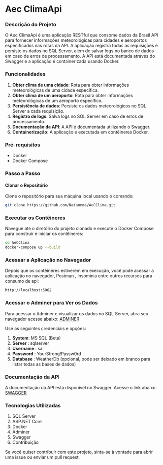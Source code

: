 # Aec ClimaApi

### Descrição do Projeto
O Aec ClimaApi é uma aplicação RESTful que consome dados da Brasil API para fornecer informações meteorológicas para cidades e aeroportos especificados nas rotas da API. A aplicação registra todas as requisições e persiste os dados no SQL Server, além de salvar logs no banco de dados em caso de erros de processamento. A API está documentada através do Swagger e a aplicação é containerizada usando Docker.

### Funcionalidades
1. **Obter clima de uma cidade**: Rota para obter informações meteorológicas de uma cidade específica.
2. **Obter clima de um aeroporto**: Rota para obter informações meteorológicas de um aeroporto específico.
3. **Persistência de dados**: Persiste os dados meteorológicos no SQL Server a cada requisição.
4. **Registro de logs**: Salva logs no SQL Server em caso de erros de processamento.
5. **Documentação da API**: A API é documentada utilizando o Swagger.
6. **Containerização**: A aplicação é executada em contêineres Docker.

### Pré-requisitos
- Docker
- Docker Compose

### Passo a Passo

#### Clonar o Repositório
Clone o repositório para sua máquina local usando o comando:
```sh
git clone https://github.com/Natannms/AeCClima.git
```

### Executar os Contêineres
Navegue até o diretório do projeto clonado e execute o Docker Compose para construir e iniciar os contêineres:

```sh
cd AeCClima
docker-compose up --build
```

### Acessar a Aplicação no Navegador
Depois que os contêineres estiverem em execução, você pode acessar a aplicação no navegador, Postman , insominia entre outros recursos para consumo de api:

```sh
http://localhost:5062
```

### Acessar o Adminer para Ver os Dados
Para acessar o Adminer e visualizar os dados no SQL Server, abra seu navegador acesse abaixo:
[ADMINER](http://localhost:8081)

Use as seguintes credenciais e opções:

1. **System**: MS SQL (Beta)
2. **Server** : sqlserver
3. **Username** : sa
4. **Password** : YourStrong!Passw0rd
5. **Database** : WeatherDb (opcional, pode ser deixado em branco para listar todas as bases de dados)

### Documentação da API
A documentação da API está disponível no Swagger. Acesse o link abaixo:
[SWAGGER](http://localhost:5062/swagger)

### Tecnologias Utilizadas
1. SQL Server
1. ASP.NET Core
1. Docker
1. Adminer
1. Swagger
1. Contribuição

Se você quiser contribuir com este projeto, sinta-se à vontade para abrir uma issue ou enviar um pull request.